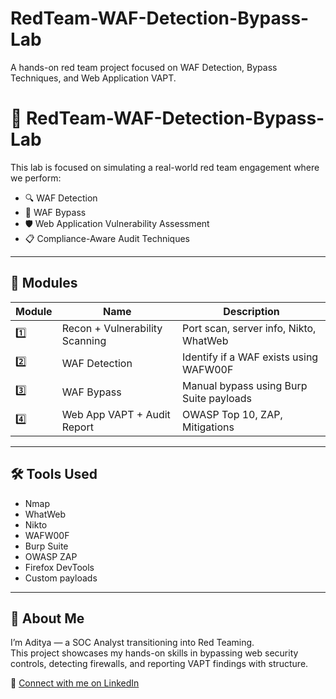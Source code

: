 # RedTeam-WAF-Detection-Bypass-Lab
A hands-on red team project focused on WAF Detection, Bypass Techniques, and Web Application VAPT.

# 🚨 RedTeam-WAF-Detection-Bypass-Lab

This lab is focused on simulating a real-world red team engagement where we perform:

- 🔍 WAF Detection
- 🚫 WAF Bypass
- 🛡️ Web Application Vulnerability Assessment
- 📋 Compliance-Aware Audit Techniques

---

## 📁 Modules

| Module | Name                              | Description |
|--------|-----------------------------------|-------------|
| 1️⃣    | Recon + Vulnerability Scanning    | Port scan, server info, Nikto, WhatWeb |
| 2️⃣    | WAF Detection                     | Identify if a WAF exists using WAFW00F |
| 3️⃣    | WAF Bypass                        | Manual bypass using Burp Suite payloads |
| 4️⃣    | Web App VAPT + Audit Report       | OWASP Top 10, ZAP, Mitigations |

---

## 🛠 Tools Used

- Nmap
- WhatWeb
- Nikto
- WAFW00F
- Burp Suite
- OWASP ZAP
- Firefox DevTools
- Custom payloads

---

## 🙋 About Me

I’m Aditya — a SOC Analyst transitioning into Red Teaming.  
This project showcases my hands-on skills in bypassing web security controls, detecting firewalls, and reporting VAPT findings with structure.

🔗 [Connect with me on LinkedIn](www.linkedin.com/in/aditya-kumar-goswami)



